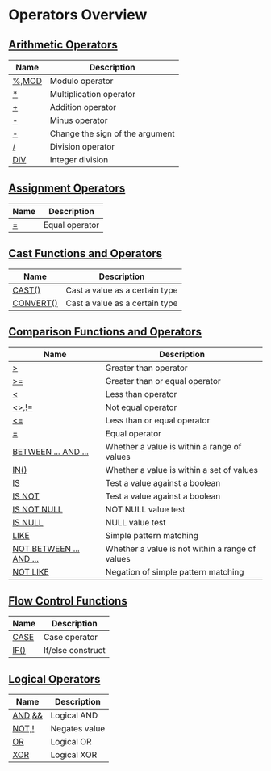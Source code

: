 # **Operators Overview**

## [**Arithmetic Operators**](operators/arithmetic-operators/arithmetic-operators-overview.md)

| Name | Description|
|---|-----|
| [%,MOD](operators/arithmetic-operators/mod.md) | Modulo operator |
| [*](operators/arithmetic-operators/multiplication.md) | Multiplication operator |
| [+](operators/arithmetic-operators/addition.md) | Addition operator |
| [-](operators/arithmetic-operators/minus.md) | Minus operator |
| [-](operators/arithmetic-operators/unary-minus.md) | Change the sign of the argument |
| [/](operators/arithmetic-operators/division.md) | Division operator |
| [DIV](operators/arithmetic-operators/div.md) | Integer division |

## [**Assignment Operators**](operators/assignment-operators/assignment-operators-overview.md)

| Name | Description|
|---|-----|
| [=](operators/assignment-operators/equal.md) | Equal operator |

## [**Cast Functions and Operators**](operators/cast-functions-and-operators/cast-functions-and-operators-overview.md)

| Name | Description|
|---|-----|
| [CAST()](operators/cast-functions-and-operators/cast.md) | Cast a value as a certain type |
| [CONVERT()](operators/cast-functions-and-operators/convert.md) | Cast a value as a certain type |

## [**Comparison Functions and Operators**](operators/comparison-functions-and-operators/comparison-functions-and-operators-overview.md)

| Name | Description|
|---|-----|
| [>](operators/comparison-functions-and-operators/greater-than.md) | Greater than operator |
| [>=](operators/comparison-functions-and-operators/greater-than-or-equal.md) | Greater than or equal operator |
| [<](operators/comparison-functions-and-operators/less-than.md) | Less than operator |
| [<>,!=](operators/comparison-functions-and-operators/not-equal.md) | Not equal operator |
| [<=](operators/comparison-functions-and-operators/less-than-or-equal.md) | Less than or equal operator |
| [=](operators/comparison-functions-and-operators/assign-equal.md) | Equal operator |
| [BETWEEN ... AND ...](operators/comparison-functions-and-operators/between.md) | Whether a value is within a range of values |
| [IN()](operators/comparison-functions-and-operators/in.md) | Whether a value is within a set of values |
| [IS](operators/comparison-functions-and-operators/is.md) | Test a value against a boolean |
| [IS NOT](operators/comparison-functions-and-operators/is-not.md) | Test a value against a boolean |
| [IS NOT NULL](operators/comparison-functions-and-operators/is-not-null.md) | NOT NULL value test |
| [IS NULL](operators/comparison-functions-and-operators/is-null.md) | NULL value test |
| [LIKE](operators/comparison-functions-and-operators/like.md) | Simple pattern matching |
| [NOT BETWEEN ... AND ...](operators/comparison-functions-and-operators/not-between.md) | Whether a value is not within a range of values |
| [NOT LIKE](operators/comparison-functions-and-operators/not-like.md) | Negation of simple pattern matching |

## [**Flow Control Functions**](operators/flow-control-functions/flow-control-functions-overview.md)

| Name | Description|
|---|-----|
| [CASE](operators/flow-control-functions/case.md) | Case operator |
| [IF()](operators/flow-control-functions/function_if.md) | If/else construct |

## [**Logical Operators**](operators/logical-operators/logical-operators-overview.md)

| Name | Description|
|---|-----|
| [AND,&&](operators/logical-operators/and.md) | Logical AND |
| [NOT,!](operators/logical-operators/not.md) | Negates value |
| [OR](operators/logical-operators/or.md) | Logical OR |
| [XOR](operators/logical-operators/xor.md) | Logical XOR |
